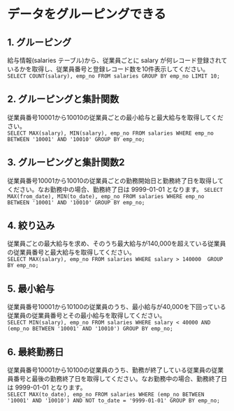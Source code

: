 # データをグルーピングできる

## 1. グルーピング

給与情報(salaries テーブル)から、従業員ごとに salary が何レコード登録されているかを取得し、従業員番号と登録レコード数を10件表示してください。  
`SELECT COUNT(salary), emp_no FROM salaries GROUP BY emp_no LIMIT 10;`

## 2. グルーピングと集計関数

従業員番号10001から10010の従業員ごとの最小給与と最大給与を取得してください。  
`SELECT MAX(salary), MIN(salary), emp_no FROM salaries WHERE emp_no BETWEEN '10001' AND '10010' GROUP BY emp_no;`

## 3. グルーピングと集計関数2

従業員番号10001から10010の従業員ごとの勤務開始日と勤務終了日を取得してください。なお勤務中の場合、勤務終了日は 9999-01-01 となります。
`SELECT MAX(from_date), MIN(to_date), emp_no FROM salaries WHERE emp_no BETWEEN '10001' AND '10010' GROUP BY emp_no;`

## 4. 絞り込み

従業員ごとの最大給与を求め、そのうち最大給与が140,000を超えている従業員の従業員番号と最大給与を取得してください。  
`SELECT MAX(salary), emp_no FROM salaries WHERE salary > 140000  GROUP BY emp_no;`

## 5. 最小給与

従業員番号10001から10100の従業員のうち、最小給与が40,000を下回っている従業員の従業員番号とその最小給与を取得してください。  
`SELECT MIN(salary), emp_no FROM salaries WHERE salary < 40000 AND (emp_no BETWEEN '10001' AND '10010') GROUP BY emp_no;`

## 6. 最終勤務日

従業員番号10001から10100の従業員のうち、勤務が終了している従業員の従業員番号と最後の勤務終了日を取得してください。なお勤務中の場合、勤務終了日は 9999-01-01 となります。  
`SELECT MAX(to_date), emp_no FROM salaries WHERE (emp_no BETWEEN '10001' AND '10010') AND NOT to_date = '9999-01-01' GROUP BY emp_no;`